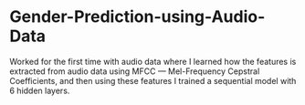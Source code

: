 # Gender-Prediction-using-Audio-Data
Worked for the first time with audio data where I learned how the features is extracted from audio data using MFCC — Mel-Frequency Cepstral Coefficients, and then using these features I trained a sequential model with 6 hidden layers. 
